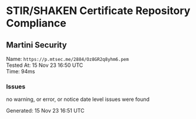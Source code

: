 # STIR/SHAKEN Certificate Repository Compliance

## Martini Security

Name: `https://p.mtsec.me/2884/Oz8GR2q8yhm6.pem`\
Tested At: 15 Nov 23 16:50 UTC\
Time: 94ms

### Issues

no warning, or error, or notice date level issues were found

Generated: 15 Nov 23 16:51 UTC